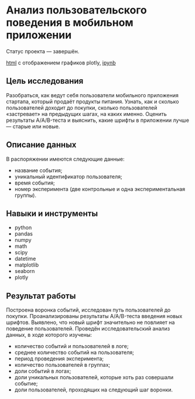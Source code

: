 # Анализ пользовательского поведения в мобильном приложении

Статус проекта — завершён.

[html](https://nbviewer.org/github/irashtelm/portfolio/blob/main/app_food_startup/app_food_startup.ipynb) с отображением графиков plotly, [ipynb](https://github.com/irashtelm/portfolio/blob/main/app_food_startup/app_food_startup.ipynb)

## **Цель исследования**

Разобраться, как ведут себя пользователи мобильного приложения стартапа, который продаёт продукты питания. Узнать, как и сколько пользователей доходит до покупки, сколько пользователей «застревает» на предыдущих шагах, на каких именно. Оценить результаты A/A/B-теста и выяснить, какие шрифты в приложении лучше — старые или новые.

## **Описание данных**

В распоряжении имеются следующие данные:

- название события;
- уникальный идентификатор пользователя;
- время события;
- номер эксперимента (две контрольные и одна экспериментальная группы).

## **Навыки и инструменты**

- python
- pandas
- numpy
- math
- scipy
- datetime
- matplotlib
- seaborn
- plotly

## **Результат работы**

Построена воронка событий, исследован путь пользователей до покупки. Проанализированы результаты A/A/B-теста введения новых шрифтов. Выявлено, что новый шрифт значительно не повлияет на поведение пользователей. Проведён исследовательский анализ данных, в ходе которого изучены:

- количество событий и пользователей в логе;
- среднее количество событий на пользователя;
- период проведения эксперимента;
- количество пользователей в группах;
- доли событий в логах;
- доли уникальных пользователей, которые хоть раз совершали событие;
- доли пользователей, проходящих на следующий шаг воронки.
